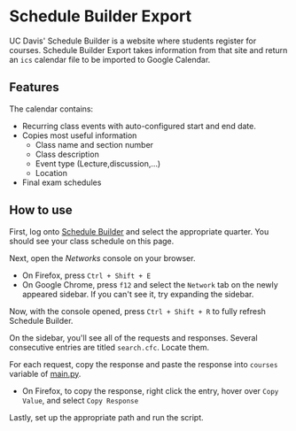 # Schedule Builder Export

UC Davis' Schedule Builder is a website where students register for courses.
Schedule Builder Export takes information from that site and return an `ics`
calendar file to be imported to Google Calendar.

## Features
The calendar contains:
* Recurring class events with auto-configured start and end date.
* Copies most useful information
    + Class name and section number
    + Class description
    + Event type (Lecture,discussion,...)
    + Location
* Final exam schedules

## How to use

First, log onto [Schedule Builder](https://my.ucdavis.edu/schedulebuilder) and
select the appropriate quarter. You should see your class schedule on this page.

Next, open the *Networks* console on your browser.
* On Firefox, press `Ctrl + Shift + E`
* On Google Chrome, press `f12` and select the `Network` tab on the newly
  appeared sidebar. If you can't see it, try expanding the sidebar.

Now, with the console opened, press `Ctrl + Shift + R` to fully refresh Schedule
Builder.

On the sidebar, you'll see all of the requests and responses. Several
consecutive entries are titled `search.cfc`. Locate them.

For each request, copy the response and paste the response into `courses`
variable of [main.py](main.py).
* On Firefox, to copy the response, right click the entry, hover over `Copy
Value`, and select `Copy Response`

Lastly, set up the appropriate path and run the script.
